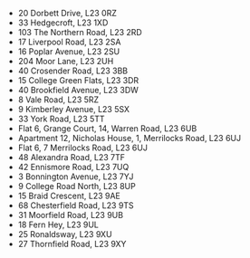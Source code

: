* 20 Dorbett Drive, L23 0RZ
* 33 Hedgecroft, L23 1XD
* 103 The Northern Road, L23 2RD
* 17 Liverpool Road, L23 2SA
* 16 Poplar Avenue, L23 2SU
* 204 Moor Lane, L23 2UH
* 40 Crosender Road, L23 3BB
* 15 College Green Flats, L23 3DR
* 40 Brookfield Avenue, L23 3DW
* 8 Vale Road, L23 5RZ
* 9 Kimberley Avenue, L23 5SX
* 33 York Road, L23 5TT
* Flat 6, Grange Court, 14, Warren Road, L23 6UB
* Apartment 12, Nicholas House, 1, Merrilocks Road, L23 6UJ
* Flat 6, 7 Merrilocks Road, L23 6UJ
* 48 Alexandra Road, L23 7TF
* 42 Ennismore Road, L23 7UQ
* 3 Bonnington Avenue, L23 7YJ
* 9 College Road North, L23 8UP
* 15 Braid Crescent, L23 9AE
* 68 Chesterfield Road, L23 9TS
* 31 Moorfield Road, L23 9UB
* 18 Fern Hey, L23 9UL
* 25 Ronaldsway, L23 9XU
* 27 Thornfield Road, L23 9XY
